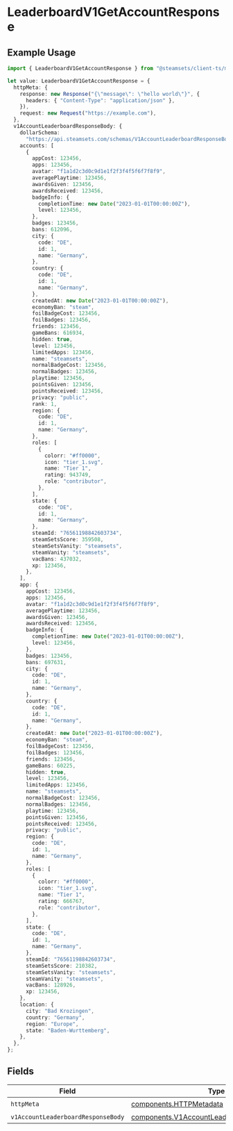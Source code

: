 # LeaderboardV1GetAccountResponse

## Example Usage

```typescript
import { LeaderboardV1GetAccountResponse } from "@steamsets/client-ts/models/operations";

let value: LeaderboardV1GetAccountResponse = {
  httpMeta: {
    response: new Response("{\"message\": \"hello world\"}", {
      headers: { "Content-Type": "application/json" },
    }),
    request: new Request("https://example.com"),
  },
  v1AccountLeaderboardResponseBody: {
    dollarSchema:
      "https://api.steamsets.com/schemas/V1AccountLeaderboardResponseBody.json",
    accounts: [
      {
        appCost: 123456,
        apps: 123456,
        avatar: "f1a1d2c3d0c9d1e1f2f3f4f5f6f7f8f9",
        averagePlaytime: 123456,
        awardsGiven: 123456,
        awardsReceived: 123456,
        badgeInfo: {
          completionTime: new Date("2023-01-01T00:00:00Z"),
          level: 123456,
        },
        badges: 123456,
        bans: 612096,
        city: {
          code: "DE",
          id: 1,
          name: "Germany",
        },
        country: {
          code: "DE",
          id: 1,
          name: "Germany",
        },
        createdAt: new Date("2023-01-01T00:00:00Z"),
        economyBan: "steam",
        foilBadgeCost: 123456,
        foilBadges: 123456,
        friends: 123456,
        gameBans: 616934,
        hidden: true,
        level: 123456,
        limitedApps: 123456,
        name: "steamsets",
        normalBadgeCost: 123456,
        normalBadges: 123456,
        playtime: 123456,
        pointsGiven: 123456,
        pointsReceived: 123456,
        privacy: "public",
        rank: 1,
        region: {
          code: "DE",
          id: 1,
          name: "Germany",
        },
        roles: [
          {
            colorr: "#ff0000",
            icon: "tier_1.svg",
            name: "Tier 1",
            rating: 943749,
            role: "contributor",
          },
        ],
        state: {
          code: "DE",
          id: 1,
          name: "Germany",
        },
        steamId: "76561198842603734",
        steamSetsScore: 359508,
        steamSetsVanity: "steamsets",
        steamVanity: "steamsets",
        vacBans: 437032,
        xp: 123456,
      },
    ],
    app: {
      appCost: 123456,
      apps: 123456,
      avatar: "f1a1d2c3d0c9d1e1f2f3f4f5f6f7f8f9",
      averagePlaytime: 123456,
      awardsGiven: 123456,
      awardsReceived: 123456,
      badgeInfo: {
        completionTime: new Date("2023-01-01T00:00:00Z"),
        level: 123456,
      },
      badges: 123456,
      bans: 697631,
      city: {
        code: "DE",
        id: 1,
        name: "Germany",
      },
      country: {
        code: "DE",
        id: 1,
        name: "Germany",
      },
      createdAt: new Date("2023-01-01T00:00:00Z"),
      economyBan: "steam",
      foilBadgeCost: 123456,
      foilBadges: 123456,
      friends: 123456,
      gameBans: 60225,
      hidden: true,
      level: 123456,
      limitedApps: 123456,
      name: "steamsets",
      normalBadgeCost: 123456,
      normalBadges: 123456,
      playtime: 123456,
      pointsGiven: 123456,
      pointsReceived: 123456,
      privacy: "public",
      region: {
        code: "DE",
        id: 1,
        name: "Germany",
      },
      roles: [
        {
          colorr: "#ff0000",
          icon: "tier_1.svg",
          name: "Tier 1",
          rating: 666767,
          role: "contributor",
        },
      ],
      state: {
        code: "DE",
        id: 1,
        name: "Germany",
      },
      steamId: "76561198842603734",
      steamSetsScore: 210382,
      steamSetsVanity: "steamsets",
      steamVanity: "steamsets",
      vacBans: 128926,
      xp: 123456,
    },
    location: {
      city: "Bad Krozingen",
      country: "Germany",
      region: "Europe",
      state: "Baden-Wurttemberg",
    },
  },
};
```

## Fields

| Field                                                                                                      | Type                                                                                                       | Required                                                                                                   | Description                                                                                                |
| ---------------------------------------------------------------------------------------------------------- | ---------------------------------------------------------------------------------------------------------- | ---------------------------------------------------------------------------------------------------------- | ---------------------------------------------------------------------------------------------------------- |
| `httpMeta`                                                                                                 | [components.HTTPMetadata](../../models/components/httpmetadata.md)                                         | :heavy_check_mark:                                                                                         | N/A                                                                                                        |
| `v1AccountLeaderboardResponseBody`                                                                         | [components.V1AccountLeaderboardResponseBody](../../models/components/v1accountleaderboardresponsebody.md) | :heavy_minus_sign:                                                                                         | OK                                                                                                         |